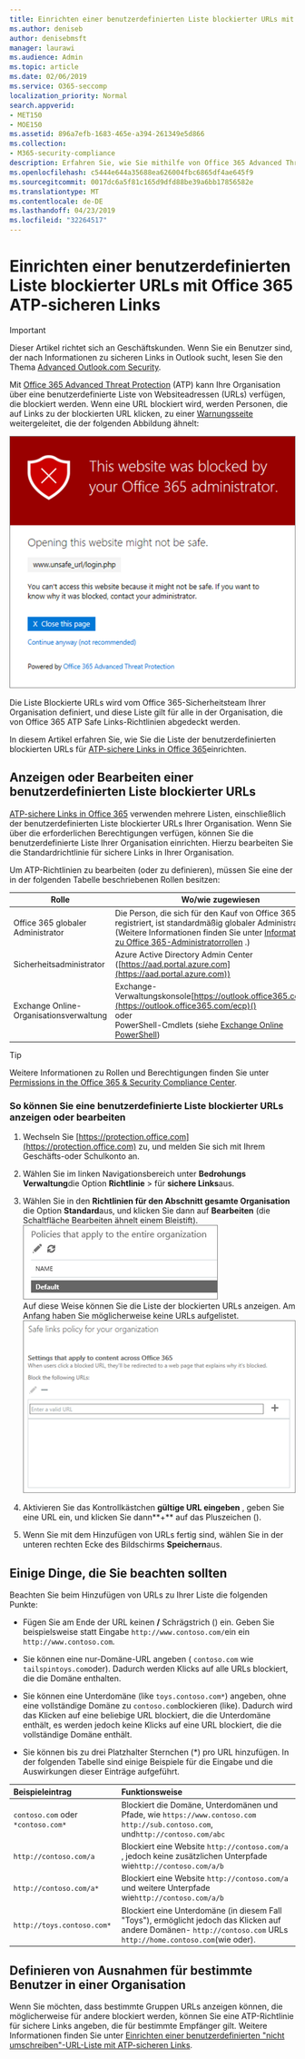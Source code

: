 ```yaml
---
title: Einrichten einer benutzerdefinierten Liste blockierter URLs mit Office 365 ATP-sicheren Links
ms.author: deniseb
author: denisebmsft
manager: laurawi
ms.audience: Admin
ms.topic: article
ms.date: 02/06/2019
ms.service: O365-seccomp
localization_priority: Normal
search.appverid:
- MET150
- MOE150
ms.assetid: 896a7efb-1683-465e-a394-261349e5d866
ms.collection:
- M365-security-compliance
description: Erfahren Sie, wie Sie mithilfe von Office 365 Advanced Threat Protection eine Liste blockierter URLs für Ihre Organisation einrichten. Die blockierten URLs gelten für e-Mail-Nachrichten und Office-Dokumente gemäß ihren Richtlinien für ATP Safe Links.
ms.openlocfilehash: c5444e644a35688ea626004fbc6865df4ae645f9
ms.sourcegitcommit: 0017dc6a5f81c165d9dfd88be39a6bb17856582e
ms.translationtype: MT
ms.contentlocale: de-DE
ms.lasthandoff: 04/23/2019
ms.locfileid: "32264517"
---
```

# <a name="set-up-a-custom-blocked-urls-list-using-office-365-atp-safe-links"></a>Einrichten einer benutzerdefinierten Liste blockierter URLs mit Office 365 ATP-sicheren Links

> [!IMPORTANT]
> Dieser Artikel richtet sich an Geschäftskunden. Wenn Sie ein Benutzer sind, der nach Informationen zu sicheren Links in Outlook sucht, lesen Sie den Thema [Advanced Outlook.com Security](https://support.office.com/article/advanced-outlook-com-security-for-office-365-subscribers-882d2243-eab9-4545-a58a-b36fee4a46e2).

Mit [Office 365 Advanced Threat Protection](office-365-atp.md) (ATP) kann Ihre Organisation über eine benutzerdefinierte Liste von Websiteadressen (URLs) verfügen, die blockiert werden. Wenn eine URL blockiert wird, werden Personen, die auf Links zu der blockierten URL klicken, zu einer [Warnungsseite](atp-safe-links-warning-pages.md) weitergeleitet, die der folgenden Abbildung ähnelt: 
  
![Diese Website ist blockiert](media/6b4bda2d-a1e6-419e-8b10-588e83c3af3f.png)
  
Die Liste Blockierte URLs wird vom Office 365-Sicherheitsteam Ihrer Organisation definiert, und diese Liste gilt für alle in der Organisation, die von Office 365 ATP Safe Links-Richtlinien abgedeckt werden. 
  
In diesem Artikel erfahren Sie, wie Sie die Liste der benutzerdefinierten blockierten URLs für [ATP-sichere Links in Office 365](atp-safe-links.md)einrichten.
  
## <a name="view-or-edit-a-custom-list-of-blocked-urls"></a>Anzeigen oder Bearbeiten einer benutzerdefinierten Liste blockierter URLs

[ATP-sichere Links in Office 365](atp-safe-links.md) verwenden mehrere Listen, einschließlich der benutzerdefinierten Liste blockierter URLs Ihrer Organisation. Wenn Sie über die erforderlichen Berechtigungen verfügen, können Sie die benutzerdefinierte Liste Ihrer Organisation einrichten. Hierzu bearbeiten Sie die Standardrichtlinie für sichere Links in Ihrer Organisation.

Um ATP-Richtlinien zu bearbeiten (oder zu definieren), müssen Sie eine der in der folgenden Tabelle beschriebenen Rollen besitzen: 

|Rolle  |Wo/wie zugewiesen  |
|---------|---------|
|Office 365 globaler Administrator |Die Person, die sich für den Kauf von Office 365 registriert, ist standardmäßig globaler Administrator. (Weitere Informationen finden Sie unter [Informationen zu Office 365-Administratorrollen](https://docs.microsoft.com/office365/admin/add-users/about-admin-roles) .)         |
|Sicherheitsadministrator |Azure Active Directory Admin Center ([https://aad.portal.azure.com](https://aad.portal.azure.com))|
|Exchange Online-Organisationsverwaltung |Exchange-Verwaltungskonsole[https://outlook.office365.com/ecp](https://outlook.office365.com/ecp)() <br>oder <br>  PowerShell-Cmdlets (siehe [Exchange Online PowerShell](https://docs.microsoft.com/powershell/exchange/exchange-online/exchange-online-powershell?view=exchange-ps)) |

> [!TIP]
> Weitere Informationen zu Rollen und Berechtigungen finden Sie unter [Permissions in the Office 365 &amp; Security Compliance Center](permissions-in-the-security-and-compliance-center.md).

### <a name="to-view-or-edit-a-custom-blocked-urls-list"></a>So können Sie eine benutzerdefinierte Liste blockierter URLs anzeigen oder bearbeiten
  
1. Wechseln Sie [https://protection.office.com](https://protection.office.com) zu, und melden Sie sich mit Ihrem Geschäfts-oder Schulkonto an. 
    
2. Wählen Sie im linken Navigationsbereich unter **Bedrohungs Verwaltung**die Option **Richtlinie** \> für **sichere Links**aus.
    
3. Wählen Sie in den **Richtlinien für den Abschnitt gesamte Organisation** die Option **Standard**aus, und klicken Sie dann auf **Bearbeiten** (die Schaltfläche Bearbeiten ähnelt einem Bleistift).<br/>![Klicken Sie auf Bearbeiten, um die Standardrichtlinie für den Schutz sicherer Links zu bearbeiten.](media/d08f9615-d947-4033-813a-d310ec2c8cca.png)<br/>Auf diese Weise können Sie die Liste der blockierten URLs anzeigen. Am Anfang haben Sie möglicherweise keine URLs aufgelistet.<br/>![Liste blockierter URLs in der Standardrichtlinie für sichere Links](media/575e1449-6191-40ac-b626-030a2fd3fb11.png)
  
4. Aktivieren Sie das Kontrollkästchen **gültige URL eingeben** , geben Sie eine URL ein, und klicken Sie dann**+** auf das Pluszeichen (). 

5. Wenn Sie mit dem Hinzufügen von URLs fertig sind, wählen Sie in der unteren rechten Ecke des Bildschirms **Speichern**aus.
    
## <a name="a-few-things-to-keep-in-mind"></a>Einige Dinge, die Sie beachten sollten

Beachten Sie beim Hinzufügen von URLs zu Ihrer Liste die folgenden Punkte: 

- Fügen Sie am Ende der URL keinen **/** Schrägstrich () ein. Geben Sie beispielsweise statt Eingabe `http://www.contoso.com/`ein ein `http://www.contoso.com`.
    
- Sie können eine nur-Domäne-URL angeben ( `contoso.com` wie `tailspintoys.com`oder). Dadurch werden Klicks auf alle URLs blockiert, die die Domäne enthalten.

- Sie können eine Unterdomäne (like `toys.contoso.com*`) angeben, ohne eine vollständige Domäne zu `contoso.com`blockieren (like). Dadurch wird das Klicken auf eine beliebige URL blockiert, die die Unterdomäne enthält, es werden jedoch keine Klicks auf eine URL blockiert, die die vollständige Domäne enthält.  
    
- Sie können bis zu drei Platzhalter Sternchen (\*) pro URL hinzufügen. In der folgenden Tabelle sind einige Beispiele für die Eingabe und die Auswirkungen dieser Einträge aufgeführt.
    
|**Beispieleintrag**|**Funktionsweise**|
|:-----|:-----|
|`contoso.com` oder `*contoso.com*`  <br/> |Blockiert die Domäne, Unterdomänen und Pfade, wie `https://www.contoso.com` `http://sub.contoso.com`, und`http://contoso.com/abc`  <br/> |
|`http://contoso.com/a`  <br/> |Blockiert eine Website `http://contoso.com/a` , jedoch keine zusätzlichen Unterpfade wie`http://contoso.com/a/b`  <br/> |
|`http://contoso.com/a*`  <br/> |Blockiert eine Website `http://contoso.com/a` und weitere Unterpfade wie`http://contoso.com/a/b`  <br/> |
|`http://toys.contoso.com*`  <br/> |Blockiert eine Unterdomäne (in diesem Fall "Toys"), ermöglicht jedoch das Klicken auf andere Domänen- `http://contoso.com` URLs `http://home.contoso.com`(wie oder).  <br/> |
   

## <a name="how-to-define-exceptions-for-certain-users-in-an-organization"></a>Definieren von Ausnahmen für bestimmte Benutzer in einer Organisation

Wenn Sie möchten, dass bestimmte Gruppen URLs anzeigen können, die möglicherweise für andere blockiert werden, können Sie eine ATP-Richtlinie für sichere Links angeben, die für bestimmte Empfänger gilt. Weitere Informationen finden Sie unter [Einrichten einer benutzerdefinierten "nicht umschreiben"-URL-Liste mit ATP-sicheren Links](set-up-a-custom-do-not-rewrite-urls-list-with-atp.md).
  

